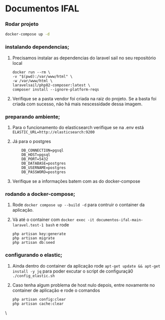 # Documentos IFAL

### Rodar projeto

```sh
docker-compose up -d
```

### instalando dependencias;

1. Precisamos instalar as dependencias do laravel sail no seu repositório local
    ```
    docker run --rm \
    -v "$(pwd):/var/www/html" \
    -w /var/www/html \
    laravelsail/php82-composer:latest \
    composer install --ignore-platform-reqs
    ```

2. Verifique se a pasta vendor foi criada na raiz do projeto. Se a basta foi criada com sucesso, não há mais nescessidade dessa imagem.

### preparando ambiente;

1. Para o funcionamento do elasticsearch verifique se na .env está `ELASTIC_URL=http://elasticsearch:9200`

2. Já para o postgres 
    ```
        DB_CONNECTION=pgsql
        DB_HOST=pgsql
        DB_PORT=5432
        DB_DATABASE=postgres
        DB_USERNAME=postgres
        DB_PASSWORD=postgres
    ```
3. Verifique se a informações batem com as do docker-compose


### rodando a docker-compose;

1. Rode `docker compose up --build -d` para contruir o container da aplicação.

2. Vá até o container com `docker exec -it documentos-ifal-main-laravel.test-1 bash` e rode
    ```
    php artisan key:generate
    php artisan migrate
    php artisan db:seed

    ```
### configurando o elastic;

1. Ainda dentro do container da aplicação rode `apt-get update && apt-get install -y jq` para poder excutar o script de configuraçã0 `./config_elastic.sh`

2. Caso tenha algum problema de host nulo depois, entre novamente no container de aplicação e rode o comandos
    ```
    php artisan config:clear
    php artisan cache:clear

    ```

\